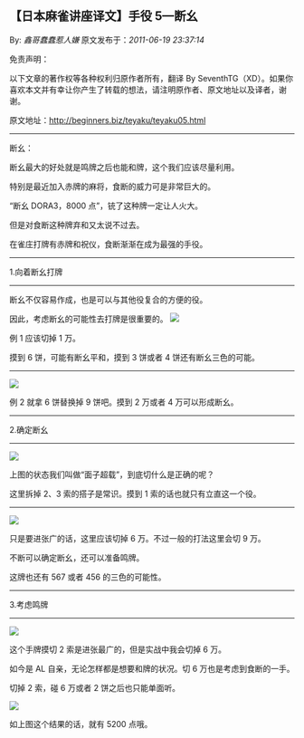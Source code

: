 ## 【日本麻雀讲座译文】手役 5—断幺

By: _鑫哥蠢蠢惹人嫌_ 原文发布于：_2011-06-19 23:37:14_

免责声明：

以下文章的著作权等各种权利归原作者所有，翻译 By
SeventhTG（XD）。如果你喜欢本文并有幸让你产生了转载的想法，请注明原作者、原文地址以及译者，谢谢。

原文地址：http://beginners.biz/teyaku/teyaku05.html

---

断幺：

断幺最大的好处就是鸣牌之后也能和牌，这个我们应该尽量利用。

特别是最近加入赤牌的麻将，食断的威力可是非常巨大的。

“断幺 DORA3，8000 点”，铳了这种牌一定让人火大。

但是对食断这种牌弃和又太说不过去。

在雀庄打牌有赤牌和祝仪，食断渐渐在成为最强的手役。

---

1.向着断幺打牌

---

断幺不仅容易作成，也是可以与其他役复合的方便的役。

因此，考虑断幺的可能性去打牌是很重要的。
![](http://s9.sinaimg.cn/middle/7f78b76fxa6128bcd7428&690)

例 1 应该切掉 1 万。

摸到 6 饼，可能有断幺平和，摸到 3 饼或者 4 饼还有断幺三色的可能。

---

![](http://s13.sinaimg.cn/middle/7f78b76fxa6129073b55c&690)

例 2 就拿 6 饼替换掉 9 饼吧。摸到 2 万或者 4 万可以形成断幺。

---

2.确定断幺

---

![](http://s6.sinaimg.cn/middle/7f78b76fxa612971021b5&690)

上图的状态我们叫做“面子超载”，到底切什么是正确的呢？

这里拆掉 2、3 索的搭子是常识。摸到 1 索的话也就只有立直这一个役。

---

![](http://s1.sinaimg.cn/middle/7f78b76fxa6129e2d2000&690)

只是要进张广的话，这里应该切掉 6 万。不过一般的打法这里会切 9 万。

不断可以确定断幺，还可以准备鸣牌。

这牌也还有 567 或者 456 的三色的可能性。

---

3.考虑鸣牌

---

![](http://s8.sinaimg.cn/middle/7f78b76fxa612a8769747&690)

这个手牌摸切 2 索是进张最广的，但是实战中我会切掉 6 万。

如今是 AL 自亲，无论怎样都是想要和牌的状况。切 6 万也是考虑到食断的一手。

切掉 2 索，碰 6 万或者 2 饼之后也只能单面听。

![](http://s4.sinaimg.cn/middle/7f78b76fxa612b5d81573&690)

如上图这个结果的话，就有 5200 点哦。
